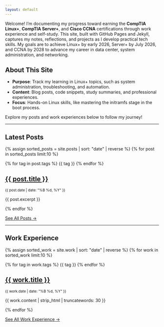 ```yaml
---
layout: default
---
```


Welcome! I’m documenting my progress toward earning the **CompTIA Linux+**, **CompTIA Server+**, and **Cisco CCNA** certifications through work experience and self-study. This site, built with GitHub Pages and Jekyll, captures my notes, reflections, and projects as I develop practical tech skills. My goals are to achieve Linux+ by early 2026, Server+ by July 2026, and CCNA by 2028 to advance my career in data center, system administration, and networking.

## About This Site

- **Purpose**: Track my learning in Linux+ topics, such as system administration, troubleshooting, and automation.
- **Content**: Blog posts, code snippets, study summaries, and professional experiences.
- **Focus**: Hands-on Linux skills, like mastering the initramfs stage in the boot process.

Explore my posts and work experiences below to follow my journey!

---

## Latest Posts

{% assign sorted_posts = site.posts | sort: "date" | reverse %}
{% for post in sorted_posts limit:10 %}

<div class="post-card">
  {% for tag in post.tags %}
    <span class="post-badge">{{ tag }}</span>
  {% endfor %}
  <h2><a href="{{ post.url | relative_url }}">{{ post.title }}</a></h2>
  <p><small>{{ post.date | date: "%B %d, %Y" }}</small></p>
  <p>{{ post.excerpt }}</p>
</div>

{% endfor %}

<p><a href="{{ '/archives/' | relative_url }}">See All Posts →</a></p>

---

## Work Experience

{% assign sorted_work = site.work | sort: "date" | reverse %}
{% for work in sorted_work limit:10 %}

<div class="post-card">
  {% for tag in work.tags %}
    <span class="post-badge">{{ tag }}</span>
  {% endfor %}
  <h2><a href="{{ work.url | relative_url }}">{{ work.title }}</a></h2>
  <p><small>{{ work.date | date: "%B %d, %Y" }}</small></p>
  <p>{{ work.content | strip_html | truncatewords: 30 }}</p>
</div>

{% endfor %}

<p><a href="{{ '/work/' | relative_url }}">See All Work Experience →</a></p>
